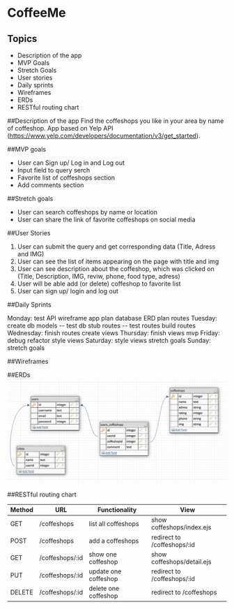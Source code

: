 
# CoffeeMe

## Topics
- Description of the app
- MVP Goals
- Stretch Goals
- User stories
- Daily sprints
- Wireframes
- ERDs
- RESTful routing chart

##Description of the app
Find the coffeshops you like in your area by name of coffeshop. 
App based on Yelp API (https://www.yelp.com/developers/documentation/v3/get_started).

##MVP goals
 - User can Sign up/ Log in and Log out
 - Input field to query serch
 - Favorite list of coffeshops section
 - Add comments section

##Stretch goals
 - User can search coffeshops by name or location
 - User can share the link of favorite coffeshops on social media

##User Stories

 1. User can submit the query and get corresponding data (Title, Adress and IMG)
 2. User can see the list of items appearing on the page with title and img
 3. User can see description about the coffeshop, which was clicked on (Title, Description, IMG, reviw, phone, food type, adress)
 4. User will be able add (or delete) coffeshop to favorite list
 5. User can sign up/ login and log out

##Daily Sprints

Monday:
test API
wireframe app
plan database ERD
plan routes
Tuesday:
create db models -- test db
stub routes -- test routes
build routes
Wednesday:
finish routes
create views
Thursday:
finish views
mvp
Friday:
debug refactor
style views
Saturday:
style views
stretch goals
Sunday:
stretch goals

 
##Wireframes


##ERDs
![ERD](./wireframes/ERDs.png) 


##RESTful routing chart

 Method |        URL        |     Functionality     |            View
--------|-------------------|-----------------------|---------------------------------
GET	    |   /coffeshops     | list all coffeshops   |   show coffeshops/index.ejs
POST	|  /coffeshops	    |   add a coffeshops    |   redirect to /coffeshops/:id
GET	    | /coffeshops/:id	|  show one coffeshop   |   show coffeshops/detail.ejs
PUT  	| /coffeshops/:id   | update one coffeshop  |   redirect to /coffeshops/:id
DELETE	| /coffeshops/:id	| delete one coffeshop  |   redirect to /coffeshops
